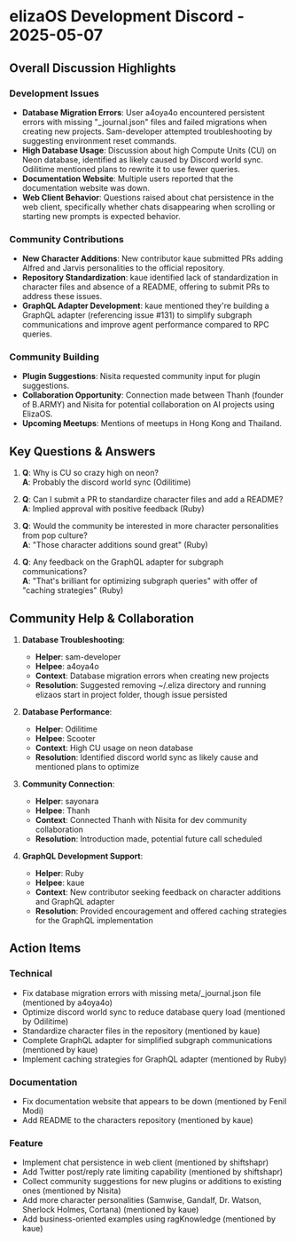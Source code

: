 # elizaOS Development Discord - 2025-05-07

## Overall Discussion Highlights

### Development Issues
- **Database Migration Errors**: User a4oya4o encountered persistent errors with missing "_journal.json" files and failed migrations when creating new projects. Sam-developer attempted troubleshooting by suggesting environment reset commands.
- **High Database Usage**: Discussion about high Compute Units (CU) on Neon database, identified as likely caused by Discord world sync. Odilitime mentioned plans to rewrite it to use fewer queries.
- **Documentation Website**: Multiple users reported that the documentation website was down.
- **Web Client Behavior**: Questions raised about chat persistence in the web client, specifically whether chats disappearing when scrolling or starting new prompts is expected behavior.

### Community Contributions
- **New Character Additions**: New contributor kaue submitted PRs adding Alfred and Jarvis personalities to the official repository.
- **Repository Standardization**: kaue identified lack of standardization in character files and absence of a README, offering to submit PRs to address these issues.
- **GraphQL Adapter Development**: kaue mentioned they're building a GraphQL adapter (referencing issue #131) to simplify subgraph communications and improve agent performance compared to RPC queries.

### Community Building
- **Plugin Suggestions**: Nisita requested community input for plugin suggestions.
- **Collaboration Opportunity**: Connection made between Thanh (founder of B.ARMY) and Nisita for potential collaboration on AI projects using ElizaOS.
- **Upcoming Meetups**: Mentions of meetups in Hong Kong and Thailand.

## Key Questions & Answers

1. **Q**: Why is CU so crazy high on neon?  
   **A**: Probably the discord world sync (Odilitime)

2. **Q**: Can I submit a PR to standardize character files and add a README?  
   **A**: Implied approval with positive feedback (Ruby)

3. **Q**: Would the community be interested in more character personalities from pop culture?  
   **A**: "Those character additions sound great" (Ruby)

4. **Q**: Any feedback on the GraphQL adapter for subgraph communications?  
   **A**: "That's brilliant for optimizing subgraph queries" with offer of "caching strategies" (Ruby)

## Community Help & Collaboration

1. **Database Troubleshooting**:
   - **Helper**: sam-developer
   - **Helpee**: a4oya4o
   - **Context**: Database migration errors when creating new projects
   - **Resolution**: Suggested removing ~/.eliza directory and running elizaos start in project folder, though issue persisted

2. **Database Performance**:
   - **Helper**: Odilitime
   - **Helpee**: Scooter
   - **Context**: High CU usage on neon database
   - **Resolution**: Identified discord world sync as likely cause and mentioned plans to optimize

3. **Community Connection**:
   - **Helper**: sayonara
   - **Helpee**: Thanh
   - **Context**: Connected Thanh with Nisita for dev community collaboration
   - **Resolution**: Introduction made, potential future call scheduled

4. **GraphQL Development Support**:
   - **Helper**: Ruby
   - **Helpee**: kaue
   - **Context**: New contributor seeking feedback on character additions and GraphQL adapter
   - **Resolution**: Provided encouragement and offered caching strategies for the GraphQL implementation

## Action Items

### Technical
- Fix database migration errors with missing meta/_journal.json file (mentioned by a4oya4o)
- Optimize discord world sync to reduce database query load (mentioned by Odilitime)
- Standardize character files in the repository (mentioned by kaue)
- Complete GraphQL adapter for simplified subgraph communications (mentioned by kaue)
- Implement caching strategies for GraphQL adapter (mentioned by Ruby)

### Documentation
- Fix documentation website that appears to be down (mentioned by Fenil Modi)
- Add README to the characters repository (mentioned by kaue)

### Feature
- Implement chat persistence in web client (mentioned by shiftshapr)
- Add Twitter post/reply rate limiting capability (mentioned by shiftshapr)
- Collect community suggestions for new plugins or additions to existing ones (mentioned by Nisita)
- Add more character personalities (Samwise, Gandalf, Dr. Watson, Sherlock Holmes, Cortana) (mentioned by kaue)
- Add business-oriented examples using ragKnowledge (mentioned by kaue)